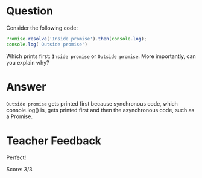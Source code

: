 # Question
Consider the following code:

```js
Promise.resolve('Inside promise').then(console.log);
console.log('Outside promise')
```

Which prints first: `Inside promise` or `Outside promise`. More importantly, can you explain why?

# Answer
`Outside promise` gets printed first because synchronous code, which console.log() is, gets printed first and then the asynchronous code, such as a Promise.

# Teacher Feedback

Perfect!

Score: 3/3